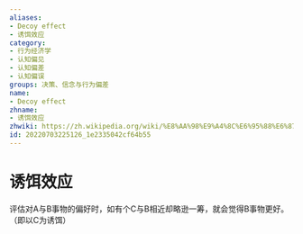 ```yaml
---
aliases:
- Decoy effect
- 诱饵效应
category:
- 行为经济学
- 认知偏见
- 认知偏差
- 认知偏误
groups: 决策、信念与行为偏差
name:
- Decoy effect
zhname:
- 诱饵效应
zhwiki: https://zh.wikipedia.org/wiki/%E8%AA%98%E9%A4%8C%E6%95%88%E6%87%89
id: 20220703225126_1e2335042cf64b55
---
```


# 诱饵效应

评估对A与B事物的偏好时，如有个C与B相近却略逊一筹，就会觉得B事物更好。（即以C为诱饵）
